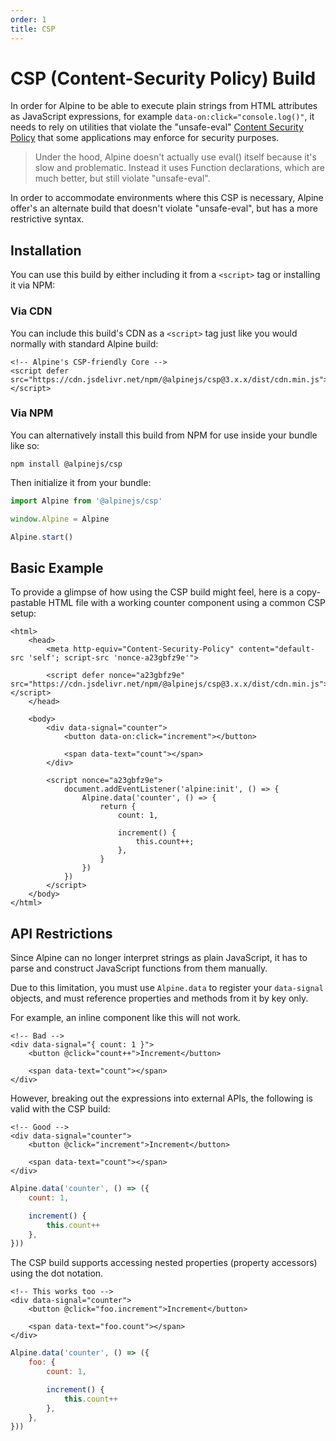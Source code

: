 ```yaml
---
order: 1
title: CSP
---
```


# CSP (Content-Security Policy) Build

In order for Alpine to be able to execute plain strings from HTML attributes as JavaScript expressions, for example `data-on:click="console.log()"`, it needs to rely on utilities that violate the "unsafe-eval" [Content Security Policy](https://developer.mozilla.org/en-US/docs/Web/HTTP/CSP) that some applications may enforce for security purposes.

> Under the hood, Alpine doesn't actually use eval() itself because it's slow and problematic. Instead it uses Function declarations, which are much better, but still violate "unsafe-eval".

In order to accommodate environments where this CSP is necessary, Alpine offer's an alternate build that doesn't violate "unsafe-eval", but has a more restrictive syntax.

<a name="installation"></a>
## Installation

You can use this build by either including it from a `<script>` tag or installing it via NPM:

### Via CDN

You can include this build's CDN as a `<script>` tag just like you would normally with standard Alpine build:

```alpine
<!-- Alpine's CSP-friendly Core -->
<script defer src="https://cdn.jsdelivr.net/npm/@alpinejs/csp@3.x.x/dist/cdn.min.js"></script>
```

### Via NPM

You can alternatively install this build from NPM for use inside your bundle like so:

```shell
npm install @alpinejs/csp
```

Then initialize it from your bundle:

```js
import Alpine from '@alpinejs/csp'

window.Alpine = Alpine

Alpine.start()
```

<a name="basic-example"></a>
## Basic Example

To provide a glimpse of how using the CSP build might feel, here is a copy-pastable HTML file with a working counter component using a common CSP setup:

```alpine
<html>
    <head>
        <meta http-equiv="Content-Security-Policy" content="default-src 'self'; script-src 'nonce-a23gbfz9e'">

        <script defer nonce="a23gbfz9e" src="https://cdn.jsdelivr.net/npm/@alpinejs/csp@3.x.x/dist/cdn.min.js"></script>
    </head>

    <body>
        <div data-signal="counter">
            <button data-on:click="increment"></button>

            <span data-text="count"></span>
        </div>

        <script nonce="a23gbfz9e">
            document.addEventListener('alpine:init', () => {
                Alpine.data('counter', () => {
                    return {
                        count: 1,

                        increment() {
                            this.count++;
                        },
                    }
                })
            })
        </script>
    </body>
</html>
```

<a name="api-restrictions"></a>
## API Restrictions

Since Alpine can no longer interpret strings as plain JavaScript, it has to parse and construct JavaScript functions from them manually.

Due to this limitation, you must use `Alpine.data` to register your `data-signal` objects, and must reference properties and methods from it by key only.

For example, an inline component like this will not work.

```alpine
<!-- Bad -->
<div data-signal="{ count: 1 }">
    <button @click="count++">Increment</button>

    <span data-text="count"></span>
</div>
```

However, breaking out the expressions into external APIs, the following is valid with the CSP build:

```alpine
<!-- Good -->
<div data-signal="counter">
    <button @click="increment">Increment</button>

    <span data-text="count"></span>
</div>
```

```js
Alpine.data('counter', () => ({
    count: 1,

    increment() {
        this.count++
    },
}))
```

The CSP build supports accessing nested properties (property accessors) using the dot notation.

```alpine
<!-- This works too -->
<div data-signal="counter">
    <button @click="foo.increment">Increment</button>

    <span data-text="foo.count"></span>
</div>
```

```js
Alpine.data('counter', () => ({
    foo: {
        count: 1,

        increment() {
            this.count++
        },
    },
}))
```
